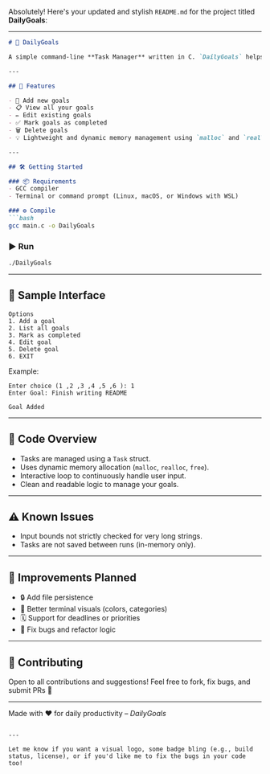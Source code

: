 Absolutely! Here's your updated and stylish `README.md` for the project titled **DailyGoals**:

---

```markdown
# 🎯 DailyGoals

A simple command-line **Task Manager** written in C. `DailyGoals` helps you stay on top of your daily tasks with a clean terminal interface. Add, edit, mark, and remove goals — all through the command line.

---

## 🚀 Features

- 📝 Add new goals
- 📋 View all your goals
- ✏️ Edit existing goals
- ✅ Mark goals as completed
- 🗑️ Delete goals
- 💡 Lightweight and dynamic memory management using `malloc` and `realloc`

---

## 🛠 Getting Started

### 📦 Requirements
- GCC compiler
- Terminal or command prompt (Linux, macOS, or Windows with WSL)

### ⚙️ Compile
```bash
gcc main.c -o DailyGoals
```

### ▶️ Run
```bash
./DailyGoals
```

---

## 📸 Sample Interface

```
Options
1. Add a goal 
2. List all goals 
3. Mark as completed 
4. Edit goal 
5. Delete goal 
6. EXIT 
```

Example:
```
Enter choice (1 ,2 ,3 ,4 ,5 ,6 ): 1
Enter Goal: Finish writing README

Goal Added 
```

---

## 📂 Code Overview

- Tasks are managed using a `Task` struct.
- Uses dynamic memory allocation (`malloc`, `realloc`, `free`).
- Interactive loop to continuously handle user input.
- Clean and readable logic to manage your goals.

---

## ⚠️ Known Issues

- Input bounds not strictly checked for very long strings.
- Tasks are not saved between runs (in-memory only).
---

## 🌱 Improvements Planned

- 🔒 Add file persistence
- 🎨 Better terminal visuals (colors, categories)
- 🗓️ Support for deadlines or priorities
- 🐞 Fix bugs and refactor logic

---
## 🤝 Contributing

Open to all contributions and suggestions!
Feel free to fork, fix bugs, and submit PRs 🙌

---

Made with ❤️ for daily productivity – *DailyGoals*
```

---

Let me know if you want a visual logo, some badge bling (e.g., build status, license), or if you'd like me to fix the bugs in your code too!

